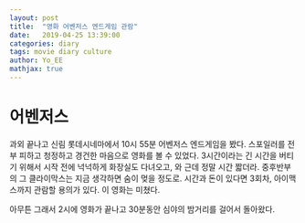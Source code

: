 ```yaml
---
layout: post
title:  "영화 어벤저스 엔드게임 관람"
date:   2019-04-25 13:39:00
categories: diary
tags: movie diary culture
author: Yo_EE
mathjax: true
---
```

# 어벤저스
과외 끝나고 신림 롯데시네마에서 10시 55분 어벤저스 엔드게임을 봤다. 스포일러를 전부 피하고 청정하고 경건한 마음으로 영화를 볼 수 있었다.
3시간이라는 긴 시간을 버티기 위해서 시작 전에 넉넉하게 화장실도 다녀오고, 와 근데 정말 시간 짧더라. 중후반부의 그 클라이막스는 지금 생각하면 숨이 멎을 정도로.
시간과 돈이 있다면 3회차, 아이맥스까지 관람할 용의가 있다. 이 영화는 미쳤다.

아무튼 그래서 2시에 영화가 끝나고 30분동안 심야의 밤거리를 걸어서 돌아왔다.
